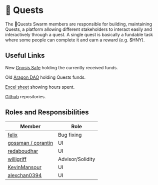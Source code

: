 # 🌟 Quests

The 🌟Quests Swarm members are responsible for building, maintaining Quests, a platform allowing different stakeholders to interact easily and interactively through a quest. A single quest is basically a fundable task where some people can complete it and earn a reward (e.g. $HNY).

## Useful Links

New [Gnosis Safe](https://gnosis-safe.io/app/xdai:0x9116248D38aF8b535723Db13cBF3E18307665b1c/balances) holding the currently received funds.

Old [Aragon DAO](https://aragon.1hive.org/#/quests/0x508a92a4aec55d77b7a5cffc2460d4ae893411ae/) holding Quests funds.

[Excel sheet](https://docs.google.com/spreadsheets/d/1GsFi7Eq\_wMzy9NoQNpMwFgkUFCxPSvd57-ZgjbkO-B0/edit#gid=1334089341) showing hours spent.

[Github](https://github.com/1Hive/quests) repositories.

## Roles and Responsibilities

| Member                                            | Role             |
| ------------------------------------------------- | ---------------- |
| [felix](https://forum.1hive.org/u/felix/summary)  | Bug fixing       |
| [gossman / corantin](https://github.com/Corantin) | UI               |
| [redaboudhar](quests.md#useful-links)             | UI               |
| [willjgriff](https://github.com/willjgriff)       | Advisor/Solidity |
| [KevinMansour](https://github.com/KevinMansour)   | UI               |
| [alexchan0394](https://github.com/alexchan0394)   | UI               |
